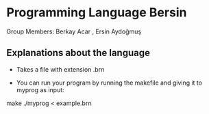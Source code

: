 # Programming Language Bersin
Group Members: Berkay Acar , Ersin Aydoğmuş

## Explanations about the language

- Takes a file with extension .brn


- You can run your program by running the makefile and giving it to myprog as input:

make ./myprog < example.brn
